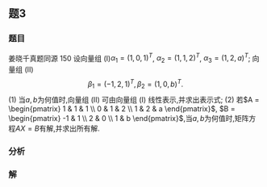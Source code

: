 ## 题3
### 题目
姜晓千真题同源 150
设向量组 (I)$\alpha_1 = (1,0,1)^T$, $\alpha_2 = (1,1,2)^T$, $\alpha_3 = (1,2,a)^T$; 向量组 (II)
$$
\beta_1 = (-1,2,1)^T, \beta_2 = (1,0,b)^T.
$$
(1) 当$a, b$为何值时,向量组 (II) 可由向量组 (I) 线性表示,并求出表示式;
(2) 若$A = \begin{pmatrix} 1 & 1 & 1 \\ 0 & 1 & 2 \\ 1 & 2 & a \end{pmatrix}$, $B = \begin{pmatrix} -1 & 1 \\ 2 & 0 \\ 1 & b \end{pmatrix}$,当$a, b$为何值时,矩阵方程$AX = B$有解,并求出所有解.
### 分析

### 解